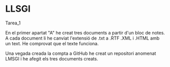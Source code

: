 # LLSGI
Tarea_1

En el primer apartat "A" he creat tres documents a partir d'un bloc de notes.
A cada document li he canviat l'extensió de .txt a .RTF .XML i .HTML amb un text.
He comprovat que el texte funciona.

Una vegada creada la compta a GitHub he creat un repositori anomenat LMSGI i he afegit els tres documents creats.

